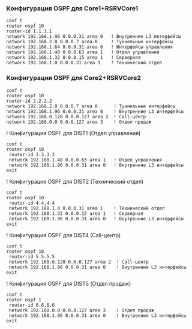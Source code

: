 ### Конфигурация OSPF для Core1+RSRVCore1
~~~
conf t
router ospf 10
router-id 1.1.1.1
network 192.168.1.96 0.0.0.31 area 0   ! Внутренние L3 интерфейсы
network 192.168.2.0 0.0.0.7 area 0     ! Туннельные интерфейсы
network 192.168.1.64 0.0.0.31 area 0   ! Интерфейсы управления
network 192.168.1.48 0.0.0.63 area 1   ! Отдел управления
network 192.168.1.32 0.0.0.15 area 1   ! Серверная
network 192.168.1.0 0.0.0.31 area 1    ! Технический отдел
~~~
### Конфигурация OSPF для Core2+RSRVCore2
~~~
conf t
router ospf 10
router-id 2.2.2.2
network 192.168.2.0 0.0.0.7 area 0      ! Туннельные интерфейсы
network 192.168.1.96 0.0.0.31 area 0    ! Внутренние L3 интерфейсы
network 192.168.0.128 0.0.0.127 area 2  ! Call-центр
network 192.168.0.0 0.0.0.127 area 3    ! Отдел продаж
~~~

! Конфигурация OSPF для DIST1 (Отдел управления)
~~~
conf t
router ospf 10
 router-id 3.3.3.3
 network 192.168.1.48 0.0.0.63 area 1   ! Отдел управления
 network 192.168.1.96 0.0.0.31 area 0   ! Внутренние L3 интерфейсы
exit
~~~

! Конфигурация OSPF для DIST2 (Технический отдел)
~~~
conf t
router ospf 10
 router-id 4.4.4.4
 network 192.168.1.0 0.0.0.31 area 1    ! Технический отдел
 network 192.168.1.32 0.0.0.15 area 1   ! Серверная
 network 192.168.1.96 0.0.0.31 area 0   ! Внутренние L3 интерфейсы
exit
~~~
! Конфигурация OSPF для DIST4 (Call-центр)
~~~
conf t
router ospf 10
 router-id 5.5.5.5
 network 192.168.0.128 0.0.0.127 area 2  ! Call-центр
 network 192.168.1.96 0.0.0.31 area 0    ! Внутренние L3 интерфейсы
exit
~~~

! Конфигурация OSPF для DIST5 (Отдел продаж)
~~~
conf t
router ospf 1
 router-id 6.6.6.6
 network 192.168.0.0 0.0.0.127 area 3    ! Отдел продаж
 network 192.168.1.96 0.0.0.31 area 0    ! Внутренние L3 интерфейсы
exit
~~~
